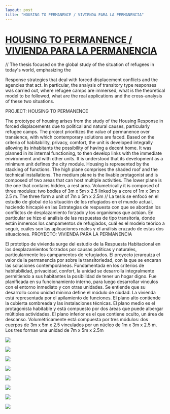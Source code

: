 ```yaml
---
layout: post
title: "HOUSING TO PERMANENCE / VIVIENDA PARA LA PERMANENCIA"
---
```

# [HOUSING TO PERMANENCE / VIVIENDA PARA LA PERMANENCIA](http://www.archiprix.org/2019/?project=4247)
//
The thesis focused on the global study of the situation of refugees in today's world, emphasizing the

Response strategies that deal with forced displacement conflicts and the agencies that act. In particular, the analysis of transitory type responses was carried out, where refugee camps are immersed, what is the theoretical model to be followed, what are the real applications and the cross-analysis of these two situations.

PROJECT: HOUSING TO PERMANENCE

The prototype of housing arises from the study of the Housing Response in forced displacements due to political and natural causes, particularly refugee camps.
The project prioritizes the value of permanence over transience, with which contemporary solutions are faced.
Based on the criteria of habitability, privacy, comfort, the unit is developed integrally allowing its inhabitants the possibility of having a decent home.
It was planned in its internal functioning, to then develop links with the immediate environment and with other units. It is understood that its development as a minimum unit defines the city module.
Housing is represented by the stacking of functions. The high plane comprises the shaded roof and the technical installations. The medium plane is the livable protagonist and is composed of two areas that can host multiple activities. The lower plane is the one that contains hidden, a rest area.
Volumetrically it is composed of three modules: two bodies of 3m x 5m x 2.5 linked by a core of 1m x 3m x 2.5 m. The three form a unit of 7m x 5m x 2.5m
//
La tesis se enfocó en el estudio de global de la situación de los refugiados en el mundo actual, haciendo hincapié en las Estrategias de respuesta con que se abordan los conflictos de desplazamiento forzado y los organismos que actúan. En particular se hizo el análisis de las respuestas de tipo transitoria, donde están inmersos los campamentos de refugiados, cuál es el modelo teórico a seguir, cuáles son las aplicaciones reales y el análisis cruzado de estas dos situaciones.
PROYECTO: VIVIENDA PARA LA PERMANENCIA

El prototipo de vivienda surge del estudio de la Respuesta Habitacional en los desplazamientos forzados por causas políticas y naturales, particularmente los campamentos de refugiados.
El proyecto jerarquiza el valor de la permanencia por sobre la transitoriedad, con la que se encaran las soluciones contemporáneas.
Fundamentada en los criterios de habitabilidad, privacidad, confort, la unidad se desarrolla integralmente permitiendo a sus habitantes la posibilidad de tener un hogar digno.
Fue planificada en su funcionamiento interno, para luego desarrollar vínculos con el entorno inmediato y con otras unidades. Se entiende que su desarrollo como unidad mínima define el módulo de ciudad.
La vivienda está representada por el apilamiento de funciones. El plano alto contiende la cubierta sombreada y las instalaciones técnicas. El plano medio es el protagonista habitable y está compuesto por dos áreas que puede albergar múltiples actividades. El plano inferior es el que contiene oculto, un área de descanso.
Volumétricamente está compuesta por tres módulos: dos cuerpos de 3m x 5m x 2.5 vinculados por un núcleo de 1m x 3m x 2.5 m. Los tres forman una unidad de 7m x 5m x 2.5m 


![]({{site.url}}/images/P19-1851_7188_blowup.jpg)

![]({{site.url}}/images/P19-1851_7254_blowup.jpg)

![]({{site.url}}/images/P19-1851_7198_blowup.jpg)

![]({{site.url}}/images/P19-1851_7323_blowup.jpg)

![]({{site.url}}/images/P19-1851_7313_blowup.jpg)

![]({{site.url}}/images/P19-1851_7196_blowup.jpg)

![]({{site.url}}/images/P19-1851_7325_blowup.jpg)

![]({{site.url}}/images/P19-1851_7321_blowup.jpg)